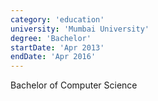 ```yaml
---
category: 'education'
university: 'Mumbai University'
degree: 'Bachelor'
startDate: 'Apr 2013'
endDate: 'Apr 2016'
---
```


Bachelor of Computer Science

